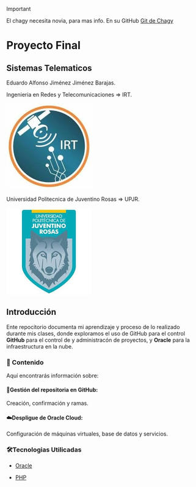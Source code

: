 >[!IMPORTANT]
>
>El chagy necesita novia, para mas info.
>En su GitHub [Git de Chagy](___)

# Proyecto Final
## Sistemas Telematicos
Eduardo Alfonso Jiménez Jiménez Barajas.

Ingenieria en Redes y Telecomunicaciones  ⇒  IRT.


![pantalla](https://github.com/Snapshotss/Snapshotss.github.io/blob/main/assets/images/IRT.jpg)

Universidad Politecnica de Juventino Rosas  ⇒  UPJR.


![UPJR](https://github.com/Snapshotss/Snapshotss.github.io/blob/main/assets/images/UPJR.jpg)


## Introducción
Ente repocitorio documenta mi aprendizaje y proceso de lo realizado durante mis clases, donde exploramos el uso de GitHub para el control **GitHub** para el control de y administracón de proyectos, y **Oracle** para la infraestructura en la nube.


### 🚀 Contenido 
Aquí encontrarás información sobre:

#### 📂Gestión del repositoria en GitHub:
Creación, confirmación y ramas.

#### ☁️Despligue de Oracle Cloud:
Configuración de máquinas virtuales, base de datos y servicios.

### 🛠️Tecnologias Utilicadas

* [Oracle](https://github.com/Snapshotss/Snapshotss.github.io/blob/main/Oracle%20Cloud/READMEOraclecloud.md)

* [PHP](https://github.com/Snapshotss/Snapshotss.github.io/blob/main/PHP/READMEphp.md)




